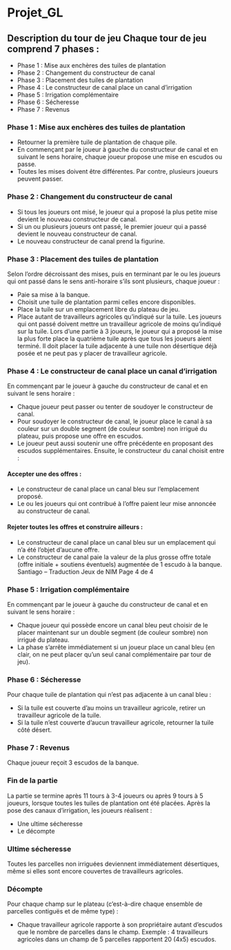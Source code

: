 # Projet_GL
## Description du tour de jeu Chaque tour de jeu comprend 7 phases :
* Phase 1 : Mise aux enchères des tuiles de plantation
* Phase 2 : Changement du constructeur de canal
* Phase 3 : Placement des tuiles de plantation
* Phase 4 : Le constructeur de canal place un canal d’irrigation
* Phase 5 : Irrigation complémentaire
* Phase 6 : Sécheresse
* Phase 7 : Revenus

### Phase 1 : Mise aux enchères des tuiles de plantation
* Retourner la première tuile de plantation de chaque pile.
* En commençant par le joueur à gauche du constructeur de canal et en suivant le sens
horaire, chaque joueur propose une mise en escudos ou passe.
* Toutes les mises doivent être différentes. Par contre, plusieurs joueurs peuvent passer.
### Phase 2 : Changement du constructeur de canal
* Si tous les joueurs ont misé, le joueur qui a proposé la plus petite mise devient le
nouveau constructeur de canal.
* Si un ou plusieurs joueurs ont passé, le premier joueur qui a passé devient le
nouveau constructeur de canal.
* Le nouveau constructeur de canal prend la figurine.
### Phase 3 : Placement des tuiles de plantation
Selon l’ordre décroissant des mises, puis en terminant par le ou les joueurs qui ont passé dans
le sens anti-horaire s’ils sont plusieurs, chaque joueur :
* Paie sa mise à la banque.
* Choisit une tuile de plantation parmi celles encore disponibles.
* Place la tuile sur un emplacement libre du plateau de jeu.
* Place autant de travailleurs agricoles qu’indiqué sur la tuile. Les joueurs qui ont
passé doivent mettre un travailleur agricole de moins qu’indiqué sur la tuile.
Lors d’une partie à 3 joueurs, le joueur qui a proposé la mise la plus forte place la quatrième
tuile après que tous les joueurs aient terminé. Il doit placer la tuile adjacente à une tuile non
désertique déjà posée et ne peut pas y placer de travailleur agricole.
### Phase 4 : Le constructeur de canal place un canal d’irrigation
En commençant par le joueur à gauche du constructeur de canal et en suivant le sens horaire :
* Chaque joueur peut passer ou tenter de soudoyer le constructeur de canal.
* Pour soudoyer le constructeur de canal, le joueur place le canal à sa couleur sur un
double segment (de couleur sombre) non irrigué du plateau, puis propose une offre en
escudos.
* Le joueur peut aussi soutenir une offre précédente en proposant des escudos
supplémentaires.
Ensuite, le constructeur du canal choisit entre :
#### Accepter une des offres :
* Le constructeur de canal place un canal bleu sur l’emplacement proposé.
* Le ou les joueurs qui ont contribué à l’offre paient leur mise annoncée au
constructeur de canal.
#### Rejeter toutes les offres et construire ailleurs :
* Le constructeur de canal place un canal bleu sur un emplacement qui n’a été
l’objet d’aucune offre.
* Le constructeur de canal paie la valeur de la plus grosse offre totale (offre
initiale + soutiens éventuels) augmentée de 1 escudo à la banque.
Santiago – Traduction Jeux de NIM Page 4 de 4
### Phase 5 : Irrigation complémentaire
En commençant par le joueur à gauche du constructeur de canal et en suivant le sens horaire :
* Chaque joueur qui possède encore un canal bleu peut choisir de le placer maintenant
sur un double segment (de couleur sombre) non irrigué du plateau.
* La phase s’arrête immédiatement si un joueur place un canal bleu (en clair, on ne peut
placer qu’un seul canal complémentaire par tour de jeu).
### Phase 6 : Sécheresse
Pour chaque tuile de plantation qui n’est pas adjacente à un canal bleu :
* Si la tuile est couverte d’au moins un travailleur agricole, retirer un travailleur
agricole de la tuile.
* Si la tuile n’est couverte d’aucun travailleur agricole, retourner la tuile côté désert.
### Phase 7 : Revenus
Chaque joueur reçoit 3 escudos de la banque.
### Fin de la partie
La partie se termine après 11 tours à 3-4 joueurs ou après 9 tours à 5 joueurs, lorsque toutes
les tuiles de plantation ont été placées. Après la pose des canaux d’irrigation, les joueurs
réalisent :
* Une ultime sécheresse
* Le décompte
### Ultime sécheresse
Toutes les parcelles non irriguées deviennent immédiatement désertiques, même si elles sont
encore couvertes de travailleurs agricoles.
### Décompte
Pour chaque champ sur le plateau (c’est-à-dire chaque ensemble de parcelles contiguës et de
même type) :
* Chaque travailleur agricole rapporte à son propriétaire autant d’escudos que le nombre
de parcelles dans le champ. Exemple : 4 travailleurs agricoles dans un champ de 5
parcelles rapportent 20 (4x5) escudos.
